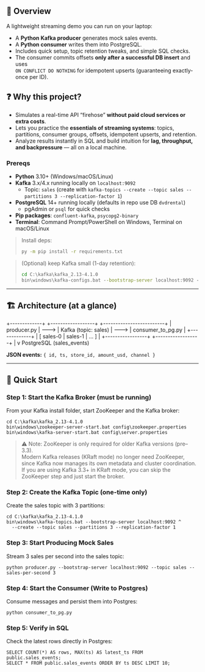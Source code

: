 ## 📖 Overview

A lightweight streaming demo you can run on your laptop:  
- A **Python Kafka producer** generates mock sales events.  
- A **Python consumer** writes them into PostgreSQL.  
- Includes quick setup, topic retention tweaks, and simple SQL checks.  
- The consumer commits offsets **only after a successful DB insert** and uses  
  `ON CONFLICT DO NOTHING` for idempotent upserts (guaranteeing exactly-once per ID).

## ❓ Why this project?

- Simulates a real-time API “firehose” **without paid cloud services or extra costs**.  
- Lets you practice the **essentials of streaming systems**: topics, partitions, consumer groups, offsets, idempotent upserts, and retention.  
- Analyze results instantly in SQL and build intuition for **lag, throughput, and backpressure** — all on a local machine.  

### Prereqs
- **Python** 3.10+ (Windows/macOS/Linux)
- **Kafka** 3.x/4.x running locally on `localhost:9092`  
  - Topic: `sales` (create with `kafka-topics --create --topic sales --partitions 3 --replication-factor 1`)
- **PostgreSQL** 14+ running locally (defaults in repo use DB `dvdrental`)
  - pgAdmin or `psql` for quick checks
- **Pip packages**: `confluent-kafka`, `psycopg2-binary`
- **Terminal**: Command Prompt/PowerShell on Windows, Terminal on macOS/Linux

> Install deps:
> ```bat
> py -m pip install -r requirements.txt
> ```

> (Optional) keep Kafka small (1-day retention):
> ```bat
> cd C:\kafka\kafka_2.13-4.1.0
> bin\windows\kafka-configs.bat --bootstrap-server localhost:9092 --entity-type topics --entity-name sales --alter --add-config retention.ms=86400000
> ```

---

## 🏗️ Architecture (at a glance)

+-------------+       +------------------+       +-------------------------+
| producer.py | --->  | Kafka (topic: sales) | ---> | consumer_to_pg.py       |
+-------------+       |  [ sales-0 | sales-1 | … ] |       +-----------------+
                      +------------------+                |
                                                          v
                                                PostgreSQL (sales_events)


**JSON events:** `{ id, ts, store_id, amount_usd, channel }`

---

## 🚀 Quick Start

### Step 1: Start the Kafka Broker (must be running)

From your Kafka install folder, start ZooKeeper and the Kafka broker:

    cd C:\kafka\kafka_2.13-4.1.0
    bin\windows\zookeeper-server-start.bat config\zookeeper.properties
    bin\windows\kafka-server-start.bat config\server.properties

> ⚠️ Note: ZooKeeper is only required for older Kafka versions (pre–3.3).  
> Modern Kafka releases (KRaft mode) no longer need ZooKeeper, since Kafka now manages its own metadata and cluster coordination.  
> If you are using Kafka 3.3+ in KRaft mode, you can skip the ZooKeeper step and just start the broker.

### Step 2: Create the Kafka Topic (one-time only)
Create the sales topic with 3 partitions:

    cd C:\kafka\kafka_2.13-4.1.0
    bin\windows\kafka-topics.bat --bootstrap-server localhost:9092 ^
      --create --topic sales --partitions 3 --replication-factor 1

### Step 3: Start Producing Mock Sales
Stream 3 sales per second into the sales topic:

    python producer.py --bootstrap-server localhost:9092 --topic sales --sales-per-second 3

### Step 4: Start the Consumer (Write to Postgres)
Consume messages and persist them into Postgres:

    python consumer_to_pg.py

### Step 5: Verify in SQL
Check the latest rows directly in Postgres:

    SELECT COUNT(*) AS rows, MAX(ts) AS latest_ts FROM public.sales_events;
    SELECT * FROM public.sales_events ORDER BY ts DESC LIMIT 10;
